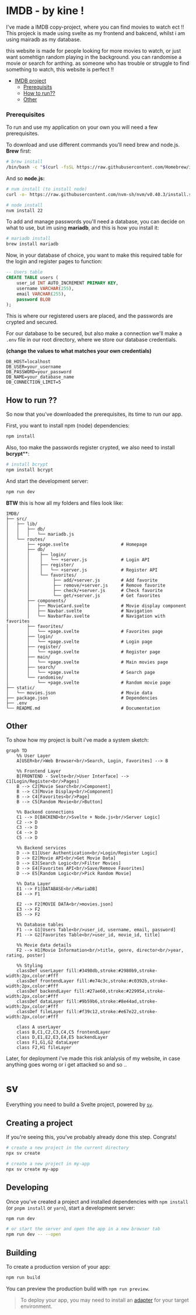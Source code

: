 # IMDB - by kine !

I've made a IMDB copy-project, where you can find movies to watch ect !! This projeck is made using svelte as my frontend and bakcend, whilst i am using mairadb as my database. 

this website is made for people looking for more movies to watch, or just want somehtign random playing in the background. you can randomise a movie or search for anthing. as someone who has trouble or struggle to find something to watch, this website is perfect !! 

- [IMDB project](#IMDB-project)
  - [Prerequisits](#prerequisits)
  - [How to run??](#how-to-run-)
  - [Other](#other)

    


### Prerequisites
To run and use my application on your own you will need a few prerequisites.

To download and use different commands you'll need brew and node.js. **Brew** first:


```bash
# brew install
/bin/bash -c "$(curl -fsSL https://raw.githubusercontent.com/Homebrew/install/HEAD/install.sh)"
```

And so **node.js:**
```bash
# nvm install (to install node)
curl -o- https://raw.githubusercontent.com/nvm-sh/nvm/v0.40.3/install.sh | bash
```

```bash
# node install
nvm install 22
```

To add and manage passwords you'll need a database, you can decide on what to use, but im using **mariadb**, and this is how you install it:

```bash
# mariadb install 
brew install mariadb
```

Now, in your database of choice, you want to make this required table for the login and register pages to function:

```sql
-- Users table
CREATE TABLE users (
    user_id INT AUTO_INCREMENT PRIMARY KEY,
    username VARCHAR(255),
    email VARCHAR(255),
    password BLOB
);
```

This is where our registered users are placed, and the passwords are crypted and secured. 

For our database to be secured, but also make a connection we'll make a `.env` file in our root directory, where we store our database credentials. 

**(change the values to what matches your own credentials)**

```env
DB_HOST=localhost
DB_USER=your_username
DB_PASSWORD=your_password
DB_NAME=your_database_name
DB_CONNECTION_LIMIT=5
```

## How to run ?? 

So now that you've downloaded the prerequisites, its time to run our app. 

First, you want to install npm (node) dependencies: 

```bash
npm install 
```
Also, too make the passwords register crypted, we also need to install **bcrypt****:

```bash
# install bcrypt
npm install bcrypt
```

And start the development server:

```bash
npm run dev 
```

**BTW** this is how all my folders and files look like: 

```src
IMDB/
├── src/
│   ├── lib/
│   │   ├── db/
│   │   │   └── mariadb.js     
│   └── routes/
│       ├── +page.svelte                    # Homepage
│       ├── db/
│       │    ├── login/
│       │    │   └── +server.js             # Login API
│       │    ├── register/
│       │    │   └── +server.js             # Register API
│       │    └── favorites/
│       │         ├── add/+server.js        # Add favorite
│       │         ├── remove/+server.js     # Remove favorite
│       │         ├── check/+server.js      # Check favorite
│       │         └── get/+server.js        # Get favorites
│       ├── components/
│       │   ├── MovieCard.svelte            # Movie display component
│       │   ├── Navbar.svelte               # Navigation
│       │   └── NavbarFav.svelte            # Navigation with favorites
│       ├── favorites/
│       │   └── +page.svelte                # Favorites page
│       ├── login/
│       │   └── +page.svelte                # Login page
│       ├── register/
│       │   └── +page.svelte                # Register page
│       ├── main/
│       │   └── +page.svelte                # Main movies page
│       ├── search/
│       │   └── +page.svelte                # Search page
│       └── randomise/
│           └── +page.svelte                # Random movie page
├── static/
│   └── movies.json                         # Movie data
├── package.json                            # Dependencies
├── .env 
└── README.md                               # Documentation
```

## Other 

To show how my project is built i've made a system sketch: 

```mermaid
graph TD
    %% User Layer
    A[USER<br/>Web Browser<br/>Search, Login, Favorites] --> B

    %% Frontend Layer
    B[FRONTEND - Svelte<br/>User Interface] --> C1[Login/Register<br/>Pages]
    B --> C2[Movie Search<br/>Component]
    B --> C3[Movie Display<br/>Component]
    B --> C4[Favorites<br/>Page]
    B --> C5[Random Movie<br/>Button]

    %% Backend connections
    C1 --> D[BACKEND<br/>Svelte + Node.js<br/>Server Logic]
    C2 --> D
    C3 --> D
    C4 --> D
    C5 --> D

    %% Backend services
    D --> E1[User Authentication<br/>Login/Register Logic]
    D --> E2[Movie API<br/>Get Movie Data]
    D --> E3[Search Logic<br/>Filter Movies]
    D --> E4[Favorites API<br/>Save/Remove Favorites]
    D --> E5[Random Logic<br/>Pick Random Movie]

    %% Data Layer
    E1 --> F1[DATABASE<br/>MariaDB]
    E4 --> F1
    
    E2 --> F2[MOVIE DATA<br/>movies.json]
    E3 --> F2
    E5 --> F2

    %% Database tables
    F1 --> G1[Users Table<br/>user_id, username, email, password]
    F1 --> G2[Favorites Table<br/>user_id, movie_id, title]

    %% Movie data details
    F2 --> H1[Movie Information<br/>title, genre, director<br/>year, rating, poster]

    %% Styling
    classDef userLayer fill:#3498db,stroke:#2980b9,stroke-width:2px,color:#fff
    classDef frontendLayer fill:#e74c3c,stroke:#c0392b,stroke-width:2px,color:#fff
    classDef backendLayer fill:#27ae60,stroke:#229954,stroke-width:2px,color:#fff
    classDef dataLayer fill:#9b59b6,stroke:#8e44ad,stroke-width:2px,color:#fff
    classDef fileLayer fill:#f39c12,stroke:#e67e22,stroke-width:2px,color:#fff

    class A userLayer
    class B,C1,C2,C3,C4,C5 frontendLayer
    class D,E1,E2,E3,E4,E5 backendLayer
    class F1,G1,G2 dataLayer
    class F2,H1 fileLayer
```

Later, for deployment i've made this risk anlalysis of my website, in case anything goes worng or i get attacked so and so ..











# sv

Everything you need to build a Svelte project, powered by [`sv`](https://github.com/sveltejs/cli).

## Creating a project

If you're seeing this, you've probably already done this step. Congrats!

```bash
# create a new project in the current directory
npx sv create

# create a new project in my-app
npx sv create my-app
```

## Developing

Once you've created a project and installed dependencies with `npm install` (or `pnpm install` or `yarn`), start a development server:

```bash
npm run dev

# or start the server and open the app in a new browser tab
npm run dev -- --open
```

## Building

To create a production version of your app:

```bash
npm run build
```

You can preview the production build with `npm run preview`.

> To deploy your app, you may need to install an [adapter](https://svelte.dev/docs/kit/adapters) for your target environment.
